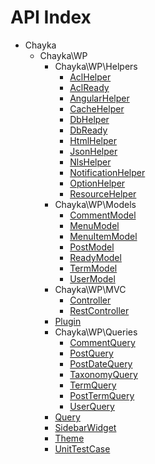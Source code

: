 API Index
=========

* Chayka
    * Chayka\WP
        * Chayka\WP\Helpers
            * [AclHelper](Chayka-WP-Helpers-AclHelper.md)
            * [AclReady](Chayka-WP-Helpers-AclReady.md)
            * [AngularHelper](Chayka-WP-Helpers-AngularHelper.md)
            * [CacheHelper](Chayka-WP-Helpers-CacheHelper.md)
            * [DbHelper](Chayka-WP-Helpers-DbHelper.md)
            * [DbReady](Chayka-WP-Helpers-DbReady.md)
            * [HtmlHelper](Chayka-WP-Helpers-HtmlHelper.md)
            * [JsonHelper](Chayka-WP-Helpers-JsonHelper.md)
            * [NlsHelper](Chayka-WP-Helpers-NlsHelper.md)
            * [NotificationHelper](Chayka-WP-Helpers-NotificationHelper.md)
            * [OptionHelper](Chayka-WP-Helpers-OptionHelper.md)
            * [ResourceHelper](Chayka-WP-Helpers-ResourceHelper.md)
        * Chayka\WP\Models
            * [CommentModel](Chayka-WP-Models-CommentModel.md)
            * [MenuModel](Chayka-WP-Models-MenuModel.md)
            * [MenuItemModel](Chayka-WP-Models-MenuItemModel.md)
            * [PostModel](Chayka-WP-Models-PostModel.md)
            * [ReadyModel](Chayka-WP-Models-ReadyModel.md)
            * [TermModel](Chayka-WP-Models-TermModel.md)
            * [UserModel](Chayka-WP-Models-UserModel.md)
        * Chayka\WP\MVC
            * [Controller](Chayka-WP-MVC-Controller.md)
            * [RestController](Chayka-WP-MVC-RestController.md)
        * [Plugin](Chayka-WP-Plugin.md)
        * Chayka\WP\Queries
            * [CommentQuery](Chayka-WP-Queries-CommentQuery.md)
            * [PostQuery](Chayka-WP-Queries-PostQuery.md)
            * [PostDateQuery](Chayka-WP-Queries-PostDateQuery.md)
            * [TaxonomyQuery](Chayka-WP-Queries-TaxonomyQuery.md)
            * [TermQuery](Chayka-WP-Queries-TermQuery.md)
            * [PostTermQuery](Chayka-WP-Queries-PostTermQuery.md)
            * [UserQuery](Chayka-WP-Queries-UserQuery.md)
        * [Query](Chayka-WP-Query.md)
        * [SidebarWidget](Chayka-WP-SidebarWidget.md)
        * [Theme](Chayka-WP-Theme.md)
        * [UnitTestCase](Chayka-WP-UnitTestCase.md)

